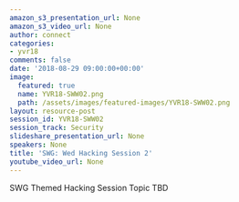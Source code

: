 ```yaml
---
amazon_s3_presentation_url: None
amazon_s3_video_url: None
author: connect
categories:
- yvr18
comments: false
date: '2018-08-29 09:00:00+00:00'
image:
  featured: true
  name: YVR18-SWW02.png
  path: /assets/images/featured-images/YVR18-SWW02.png
layout: resource-post
session_id: YVR18-SWW02
session_track: Security
slideshare_presentation_url: None
speakers: None
title: 'SWG: Wed Hacking Session 2'
youtube_video_url: None
---
```


SWG Themed Hacking Session Topic TBD